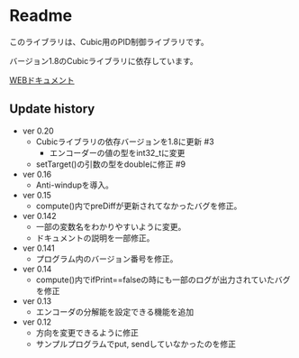 # Readme

このライブラリは、Cubic用のPID制御ライブラリです。

バージョン1.8のCubicライブラリに依存しています。

[WEBドキュメント](https://tsukurobo.github.io/cubic_PID_controller/html/)

## Update history

- ver 0.20
  - Cubicライブラリの依存バージョンを1.8に更新 #3
    - エンコーダーの値の型をint32_tに変更
  - setTarget()の引数の型をdoubleに修正 #9
- ver 0.16
  - Anti-windupを導入。
- ver 0.15
  - compute()内でpreDiffが更新されてなかったバグを修正。
- ver 0.142
  - 一部の変数名をわかりやすいように変更。
  - ドキュメントの説明を一部修正。
- ver 0.141
  - プログラム内のバージョン番号を修正。
- ver 0.14
  - compute()内でifPrint==falseの時にも一部のログが出力されていたバグを修正
- ver 0.13
  - エンコーダの分解能を設定できる機能を追加
- ver 0.12
  - 方向を変更できるように修正
  - サンプルプログラムでput, sendしていなかったのを修正